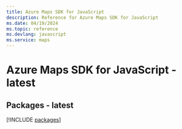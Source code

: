```yaml
---
title: Azure Maps SDK for JavaScript
description: Reference for Azure Maps SDK for JavaScript
ms.date: 04/19/2024
ms.topic: reference
ms.devlang: javascript
ms.service: maps
---
```

# Azure Maps SDK for JavaScript - latest
## Packages - latest
[!INCLUDE [packages](maps-index.md)]